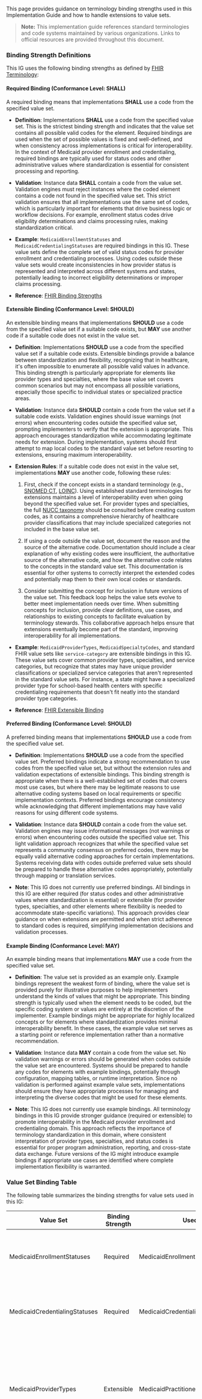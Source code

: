 This page provides guidance on terminology binding strengths used in this Implementation Guide and how to handle extensions to value sets.

> **Note:** This implementation guide references standard terminologies and code systems maintained by various organizations. Links to official resources are provided throughout this document.

### Binding Strength Definitions

This IG uses the following binding strengths as defined by [FHIR Terminology](https://www.hl7.org/fhir/terminologies.html):

#### Required Binding (Conformance Level: SHALL)

A required binding means that implementations **SHALL** use a code from the specified value set.

- **Definition**: Implementations **SHALL** use a code from the specified value set. This is the strictest binding strength and indicates that the value set contains all possible valid codes for the element. Required bindings are used when the set of possible values is fixed and well-defined, and when consistency across implementations is critical for interoperability. In the context of Medicaid provider enrollment and credentialing, required bindings are typically used for status codes and other administrative values where standardization is essential for consistent processing and reporting.

- **Validation**: Instance data **SHALL** contain a code from the value set. Validation engines must reject instances where the coded element contains a code not found in the specified value set. This strict validation ensures that all implementations use the same set of codes, which is particularly important for elements that drive business logic or workflow decisions. For example, enrollment status codes drive eligibility determinations and claims processing rules, making standardization critical.

- **Example**: `MedicaidEnrollmentStatuses` and `MedicaidCredentialingStatuses` are required bindings in this IG. These value sets define the complete set of valid status codes for provider enrollment and credentialing processes. Using codes outside these value sets would create inconsistencies in how provider status is represented and interpreted across different systems and states, potentially leading to incorrect eligibility determinations or improper claims processing.

- **Reference**: [FHIR Binding Strengths](https://www.hl7.org/fhir/terminologies.html#strength)

#### Extensible Binding (Conformance Level: SHOULD)

An extensible binding means that implementations **SHOULD** use a code from the specified value set if a suitable code exists, but **MAY** use another code if a suitable code does not exist in the value set.

- **Definition**: Implementations **SHOULD** use a code from the specified value set if a suitable code exists. Extensible bindings provide a balance between standardization and flexibility, recognizing that in healthcare, it's often impossible to enumerate all possible valid values in advance. This binding strength is particularly appropriate for elements like provider types and specialties, where the base value set covers common scenarios but may not encompass all possible variations, especially those specific to individual states or specialized practice areas.

- **Validation**: Instance data **SHOULD** contain a code from the value set if a suitable code exists. Validation engines should issue warnings (not errors) when encountering codes outside the specified value set, prompting implementers to verify that the extension is appropriate. This approach encourages standardization while accommodating legitimate needs for extension. During implementation, systems should first attempt to map local codes to the standard value set before resorting to extensions, ensuring maximum interoperability.

- **Extension Rules**: If a suitable code does not exist in the value set, implementations **MAY** use another code, following these rules:
  1. First, check if the concept exists in a standard terminology (e.g., [SNOMED CT](https://www.snomed.org/), [LOINC](https://loinc.org/)). Using established standard terminologies for extensions maintains a level of interoperability even when going beyond the specified value set. For provider types and specialties, the full [NUCC taxonomy](https://www.nucc.org/index.php/code-sets-mainmenu-41/provider-taxonomy-mainmenu-40) should be consulted before creating custom codes, as it contains a comprehensive hierarchy of healthcare provider classifications that may include specialized categories not included in the base value set.
  
  2. If using a code outside the value set, document the reason and the source of the alternative code. Documentation should include a clear explanation of why existing codes were insufficient, the authoritative source of the alternative code, and how the alternative code relates to the concepts in the standard value set. This documentation is essential for other systems to correctly interpret the extended codes and potentially map them to their own local codes or standards.
  
  3. Consider submitting the concept for inclusion in future versions of the value set. This feedback loop helps the value sets evolve to better meet implementation needs over time. When submitting concepts for inclusion, provide clear definitions, use cases, and relationships to existing concepts to facilitate evaluation by terminology stewards. This collaborative approach helps ensure that extensions eventually become part of the standard, improving interoperability for all implementations.

- **Example**: `MedicaidProviderTypes`, `MedicaidSpecialtyCodes`, and standard FHIR value sets like `service-category` are extensible bindings in this IG. These value sets cover common provider types, specialties, and service categories, but recognize that states may have unique provider classifications or specialized service categories that aren't represented in the standard value sets. For instance, a state might have a specialized provider type for school-based health centers with specific credentialing requirements that doesn't fit neatly into the standard provider type categories.

- **Reference**: [FHIR Extensible Binding](https://www.hl7.org/fhir/terminologies.html#extensible)

#### Preferred Binding (Conformance Level: SHOULD)

A preferred binding means that implementations **SHOULD** use a code from the specified value set.

- **Definition**: Implementations **SHOULD** use a code from the specified value set. Preferred bindings indicate a strong recommendation to use codes from the specified value set, but without the extension rules and validation expectations of extensible bindings. This binding strength is appropriate when there is a well-established set of codes that covers most use cases, but where there may be legitimate reasons to use alternative coding systems based on local requirements or specific implementation contexts. Preferred bindings encourage consistency while acknowledging that different implementations may have valid reasons for using different code systems.

- **Validation**: Instance data **SHOULD** contain a code from the value set. Validation engines may issue informational messages (not warnings or errors) when encountering codes outside the specified value set. This light validation approach recognizes that while the specified value set represents a community consensus on preferred codes, there may be equally valid alternative coding approaches for certain implementations. Systems receiving data with codes outside preferred value sets should be prepared to handle these alternative codes appropriately, potentially through mapping or translation services.

- **Note**: This IG does not currently use preferred bindings. All bindings in this IG are either required (for status codes and other administrative values where standardization is essential) or extensible (for provider types, specialties, and other elements where flexibility is needed to accommodate state-specific variations). This approach provides clear guidance on when extensions are permitted and when strict adherence to standard codes is required, simplifying implementation decisions and validation processes.

#### Example Binding (Conformance Level: MAY)

An example binding means that implementations **MAY** use a code from the specified value set.

- **Definition**: The value set is provided as an example only. Example bindings represent the weakest form of binding, where the value set is provided purely for illustrative purposes to help implementers understand the kinds of values that might be appropriate. This binding strength is typically used when the element needs to be coded, but the specific coding system or values are entirely at the discretion of the implementer. Example bindings might be appropriate for highly localized concepts or for elements where standardization provides minimal interoperability benefit. In these cases, the example value set serves as a starting point or reference implementation rather than a normative recommendation.

- **Validation**: Instance data **MAY** contain a code from the value set. No validation warnings or errors should be generated when codes outside the value set are encountered. Systems should be prepared to handle any codes for elements with example bindings, potentially through configuration, mapping tables, or runtime interpretation. Since no validation is performed against example value sets, implementations should ensure they have appropriate processes for managing and interpreting the diverse codes that might be used for these elements.

- **Note**: This IG does not currently use example bindings. All terminology bindings in this IG provide stronger guidance (required or extensible) to promote interoperability in the Medicaid provider enrollment and credentialing domain. This approach reflects the importance of terminology standardization in this domain, where consistent interpretation of provider types, specialties, and status codes is essential for proper program administration, reporting, and cross-state data exchange. Future versions of the IG might introduce example bindings if appropriate use cases are identified where complete implementation flexibility is warranted.

### Value Set Binding Table

The following table summarizes the binding strengths for value sets used in this IG:

| Value Set | Binding Strength | Used In | Extension Guidance |
|-----------|------------------|---------|-------------------|
| MedicaidEnrollmentStatuses | Required | MedicaidEnrollmentStatusExtension | No extensions allowed. Must use codes from this value set. |
| MedicaidCredentialingStatuses | Required | MedicaidCredentialingStatusExtension | No extensions allowed. Must use codes from this value set. |
| MedicaidProviderTypes | Extensible | MedicaidPractitionerRole.code | May use codes outside this value set if no suitable code exists. Document the source of alternative codes. |
| MedicaidSpecialtyCodes | Extensible | MedicaidPractitionerRole.specialty, MedicaidHealthcareService.specialty | May use codes outside this value set if no suitable code exists. Prefer [NUCC taxonomy codes](https://www.nucc.org/index.php/code-sets-mainmenu-41/provider-taxonomy-mainmenu-40) when available. |
| MedicaidVerificationStatuses | Extensible | Not directly bound | May use codes outside this value set if no suitable code exists. Document the source of alternative codes. |
| MedicaidQualificationTypes | Extensible | Not directly bound | May use codes outside this value set if no suitable code exists. Document the source of alternative codes. |
| [service-category](https://www.hl7.org/fhir/valueset-service-category.html) (FHIR core) | Extensible | MedicaidHealthcareService.category | May use codes outside this value set if no suitable code exists. Document the source of alternative codes. |
| [service-type](https://www.hl7.org/fhir/valueset-service-type.html) (FHIR core) | Extensible | MedicaidHealthcareService.type | May use codes outside this value set if no suitable code exists. Document the source of alternative codes. |
| [endpoint-connection-type](https://www.hl7.org/fhir/valueset-endpoint-connection-type.html) (FHIR core) | Extensible | MedicaidEndpoint.connectionType | May use codes outside this value set if no suitable code exists. Document the source of alternative codes. |
| [endpoint-payload-type](https://www.hl7.org/fhir/valueset-endpoint-payload-type.html) (FHIR core) | Extensible | MedicaidEndpoint.payloadType | May use codes outside this value set if no suitable code exists. Document the source of alternative codes. |

### Extension Rules for Extensible Value Sets

When using extensible value sets in this IG, follow these guidelines:

1. **First, check the bound value set**: Always check if a suitable code exists in the specified value set. This is the primary source of codes and should be thoroughly reviewed before considering extensions. The bound value sets in this IG have been carefully curated to cover common scenarios in Medicaid provider enrollment and credentialing, with particular attention to federal reporting requirements and cross-state interoperability needs. When evaluating codes in the bound value set, consider not just exact matches but also parent or related concepts that might adequately represent the intended meaning. In some cases, a more general code with additional descriptive text might be preferable to extending beyond the value set. Implementation guides should include tooling or processes to facilitate searching and browsing of bound value sets to make this step as straightforward as possible.

2. **If no suitable code exists**:
   - For provider types and specialties, check the full [NUCC taxonomy](https://www.nucc.org/index.php/code-sets-mainmenu-41/provider-taxonomy-mainmenu-40). The NUCC taxonomy is a comprehensive hierarchical classification of healthcare providers that includes detailed specialties and subspecialties. The taxonomy is regularly updated to reflect changes in healthcare delivery models and specialization patterns. When searching the NUCC taxonomy, consider both the specific provider category and related categories that might apply. The taxonomy's hierarchical structure can help identify the most appropriate code when an exact match isn't available. For state-specific provider types, consider mapping to the closest NUCC category and using additional qualifiers or extensions to capture state-specific attributes.
   
   - For service categories and types, check the full [FHIR value sets](https://www.hl7.org/fhir/terminologies-valuesets.html). FHIR defines a rich set of value sets for healthcare services that extend beyond the subsets bound in this IG. These value sets draw from standard terminologies like SNOMED CT and are designed to support a wide range of healthcare service descriptions. When searching these value sets, consider the service context, delivery model, and clinical domain to identify the most appropriate code. For specialized services unique to Medicaid programs, look for codes that capture the essential characteristics of the service, even if they don't perfectly match state-specific terminology.
   
   - For verification statuses, consider standard workflow status values. Many workflow and process management standards define status values that might be applicable to verification processes. Standards like BPMN (Business Process Model and Notation) and workflow patterns from other healthcare domains can provide established status values with well-defined semantics. When selecting status values, consider the complete lifecycle of the verification process, including exceptional paths and edge cases, to ensure the selected codes can represent all possible states.

3. **Document extensions**:
   - When using a code outside the specified value set, document:
     - The code system and code used, including the specific version of the code system, the code value, display text, and any relevant hierarchy information. For codes from standard terminologies, include the official URI for the code system and the formal code definition. For locally defined codes, provide a complete definition including the concept's meaning, scope, and relationships to other concepts.
     
     - The reason why a code from the specified value set was not suitable, including a detailed explanation of what aspects of the concept could not be adequately represented using the bound value set. This explanation should reference specific characteristics or requirements that necessitated the extension, rather than simply stating that no suitable code was found. The documentation should demonstrate that a thorough search of the bound value set and recommended alternative terminologies was conducted before extending.
     
     - The source of the alternative code, including the authority responsible for the code system, its recognition in the healthcare community, and its stability and maintenance processes. For locally defined codes, document the governance process used to create and manage the code, including how new codes are approved, how existing codes are updated or deprecated, and how the code system is versioned. This information helps recipients assess the reliability and meaning of the extended codes.

4. **Feedback mechanism**:
   - If you frequently need to use codes outside the specified value sets, consider submitting feedback to the IG maintainers for potential inclusion in future versions. Feedback should include comprehensive information about the missing concepts, including:
     - Detailed concept definitions and relationships to existing concepts
     - Use cases demonstrating the need for the new codes
     - Implementation experience with the extended codes
     - Prevalence of the concept in real-world implementations
     - Potential impact on interoperability if the concept is not standardized
     - Suggested placement within the existing value set structure
   
   This feedback is essential for the continuous improvement of the IG's terminology resources. The IG maintenance process includes regular review of implementation feedback to identify common extensions that should be incorporated into the standard value sets. By contributing your implementation experience, you help ensure that future versions of the IG better meet the needs of the Medicaid provider enrollment and credentialing community.

### State-Specific Terminology

States implementing this IG will need to handle state-specific terminology requirements. This section provides comprehensive guidance on creating and managing state-specific code systems and value sets.

#### State-Specific Code Systems

States should create formal code systems for state-specific concepts that cannot be represented using standard terminologies. These code systems should follow FHIR best practices and be properly documented.

##### Code System Naming Conventions

- **URI Pattern**: `http://medicaid.[state].gov/fhir/CodeSystem/[name]` - This URI pattern establishes a consistent, predictable namespace for state-specific code systems, following FHIR best practices for URI construction. The pattern incorporates the state's domain (`medicaid.[state].gov`), the FHIR resource type (`fhir/CodeSystem`), and a descriptive name for the specific code system. This approach ensures global uniqueness while clearly identifying the code system as belonging to a particular state's Medicaid program. When implementing this pattern, states should use their official two-letter postal code in lowercase (e.g., `ca` for California, `ny` for New York) to maintain consistency. The name component should be concise but descriptive, using kebab-case (hyphen-separated lowercase words) for readability and compatibility with URL standards. For example, `http://medicaid.ca.gov/fhir/CodeSystem/provider-types` clearly identifies a California Medicaid code system for provider types. Consistent URI patterns facilitate automated discovery, cataloging, and reference of terminology resources across the Medicaid ecosystem.
- **ID Pattern**: `[state]-[concept]-codes` - This ID pattern creates a concise, human-readable logical identifier for state-specific code systems that clearly indicates both the state and the concept domain. The pattern uses the state's two-letter postal code in lowercase, followed by a descriptive concept name, and ending with "codes" to indicate that this is a code system resource. This consistent pattern makes code systems easily identifiable in implementation guides, FSH definitions, and resource references. The concept component should use kebab-case for readability and consistency with FHIR naming conventions. For example, `ca-provider-types-codes` clearly identifies a California-specific code system for provider types. When implementing this pattern, ensure that IDs remain stable over time, as changing IDs can break references in profiles, value sets, and instances. This ID pattern complements the URI pattern, providing both a formal namespace identifier (URI) and a concise logical identifier (ID) for each code system.
- **Title Pattern**: `[State] [Concept] Codes` - This title pattern creates a human-readable, descriptive name for state-specific code systems that clearly communicates both the state jurisdiction and the concept domain. The pattern uses the state's full name followed by a descriptive concept name and ending with "Codes" to indicate that this is a code system resource. This consistent pattern makes code systems easily identifiable in user interfaces, documentation, and implementation guides. The concept component should use Title Case for readability and professional presentation. For example, "California Provider Type Codes" clearly identifies a California-specific code system for provider types. When implementing this pattern, ensure that titles are descriptive enough to distinguish between similar code systems while remaining concise enough for display in user interfaces. This title pattern complements the URI and ID patterns, providing a formal namespace (URI), a logical identifier (ID), and a human-readable name (title) for each code system.

##### Code System Documentation Requirements

- **Formal definition in FSH format**: A complete, machine-readable representation of the code system using FHIR Shorthand (FSH), a domain-specific language designed for defining FHIR artifacts. The FSH definition should include all required CodeSystem resource elements including URL, version, status, content mode, and complete code definitions. Each code definition should include the code value, display text, and description, along with any applicable properties or designations. The FSH format enables automated validation, publication, and incorporation of code systems into FHIR servers and implementation guides. States should maintain these FSH definitions in version-controlled repositories to track changes over time and ensure reproducibility of published artifacts. The FSH definitions should follow consistent formatting and naming conventions to facilitate maintenance and understanding by implementers. Example tools for working with FSH include SUSHI (the official FSH compiler), Visual Studio Code with the FSH extension, and online FSH editors that provide syntax highlighting and validation.
- **Clear descriptions for the code system and each code**: Comprehensive, unambiguous definitions that explain the precise meaning and intended use of both the code system as a whole and each individual code within it. The code system description should include its purpose, scope, intended use cases, relationship to other terminologies, and any constraints or assumptions. Each code description should go beyond simple display text to include detailed explanations of the concept represented, its scope and boundaries, inclusion and exclusion criteria, and relationships to other codes. For codes representing provider types or specialties, descriptions should include qualification requirements, scope of practice considerations, and regulatory context. For status codes or administrative concepts, descriptions should include business process implications, valid state transitions, and operational significance. These detailed descriptions are essential for ensuring consistent interpretation and application of codes across different systems and organizations. Descriptions should be written in clear, concise language accessible to both technical and non-technical users, avoiding ambiguity and jargon where possible.
- **Version information**: Comprehensive metadata about the code system's version, including version number, release date, status, and relationship to previous versions. Version information should follow a consistent, predictable pattern such as semantic versioning (major.minor.patch), with clear criteria for incrementing each component based on the nature and impact of changes. Major version increments typically indicate breaking changes that might require implementation updates, minor versions indicate non-breaking additions or enhancements, and patch versions indicate bug fixes or minor corrections. Version information should be embedded in both the code system's formal metadata (using the `version` element in the CodeSystem resource) and in its URI (typically as a path component or parameter). The version information should include effective dates indicating when the version becomes active and, if applicable, when it is scheduled to be deprecated or retired. For code systems that align with external standards or regulations, version information should include references to the corresponding versions of those standards or regulations. This comprehensive version information enables implementers to manage dependencies, ensure compatibility, and plan for transitions between versions.
- **Maintenance process documentation**: Comprehensive documentation of the formal procedures for managing code system evolution over time, ensuring that terminology resources remain current, relevant, and consistently applied. This documentation should include governance structures (committees, authorities, stakeholders) responsible for terminology decisions, clearly defining roles, responsibilities, and decision-making processes. It should outline review and approval workflows for adding, modifying, or retiring codes, including submission templates, evaluation criteria, and approval thresholds. The documentation should specify publication schedules and notification mechanisms for updates, balancing the need for currency with stability requirements of production systems. Version control practices should be detailed, including version numbering schemes (e.g., semantic versioning), backward compatibility policies, and deprecation strategies. The documentation should address how code system changes are coordinated with related artifacts such as value sets and profiles to maintain consistency across the terminology ecosystem. It should explain how historical versions are preserved and accessed, ensuring that data recorded using previous versions can still be correctly interpreted. Finally, it should provide guidance for implementers on handling transitions between versions, including migration strategies, mapping approaches, and testing recommendations. This comprehensive maintenance documentation ensures transparency, predictability, and reliability in terminology management, supporting both operational needs and long-term interoperability.

##### Example: California Provider Type Code System

```fsh
CodeSystem: CaliforniaProviderTypes
Id: california-provider-types
Title: "California Provider Types"
Description: "California-specific provider type codes used in Medi-Cal"
* ^url = "http://medicaid.ca.gov/fhir/CodeSystem/california-provider-types"
* ^status = #active
* ^caseSensitive = true
* ^content = #complete
* #chcf "Community Health Center (Federally Qualified)" "Federally Qualified Health Center in California"
* #chcs "Community Health Center (State)" "State-funded Community Health Center"
* #mcmc-plan "Medi-Cal Managed Care Plan" "Organization contracted to provide Medi-Cal managed care services"
* #ihp "Indian Health Program" "Indian Health Service, Tribal, or Urban Indian Organization Program"
* #snf-ab1629 "SNF AB1629" "Skilled Nursing Facility under AB1629 reimbursement methodology"
* #fqhc-lookalike "FQHC Look-Alike" "Federally Qualified Health Center Look-Alike"
* #rural-clinic "Rural Health Clinic" "California Rural Health Clinic"
* #specialist-medi-cal "Medi-Cal Specialist" "Specialist provider enrolled in Medi-Cal fee-for-service"
```

##### Example: New York Credentialing Status Code System

```fsh
CodeSystem: NewYorkCredentialingStatus
Id: new-york-credentialing-status
Title: "New York Credentialing Status"
Description: "New York-specific credentialing status codes"
* ^url = "http://medicaid.ny.gov/fhir/CodeSystem/new-york-credentialing-status"
* ^status = #active
* ^caseSensitive = true
* ^content = #complete
* #pending-opmc "Pending OPMC Verification" "Pending Office of Professional Medical Conduct verification"
* #pending-npdb "Pending NPDB Check" "Pending National Practitioner Data Bank check"
* #pending-site-visit "Pending Site Visit" "Pending site visit verification"
* #pending-committee "Pending Committee Review" "Pending credentialing committee review"
* #approved-provisional "Provisionally Approved" "Provisionally approved pending final verification"
* #approved-expedited "Expedited Approval" "Approved through expedited credentialing process"
* #approved-reciprocal "Reciprocal Approval" "Approved based on reciprocity with another credentialing entity"
```

#### State-Specific Value Sets

States should create formal value sets that combine standard codes with state-specific codes when needed. These value sets should follow FHIR best practices and be properly documented.

##### Value Set Naming Conventions

- **URI Pattern**: `http://medicaid.[state].gov/fhir/ValueSet/[name]` - This URI pattern establishes a consistent, predictable namespace for state-specific value sets, following FHIR best practices for URI construction. The pattern incorporates the state's domain (`medicaid.[state].gov`), the FHIR resource type (`fhir/ValueSet`), and a descriptive name for the specific value set. This approach ensures global uniqueness while clearly identifying the value set as belonging to a particular state's Medicaid program. When implementing this pattern, states should use their official two-letter postal code in lowercase (e.g., `ca` for California, `ny` for New York) to maintain consistency. The name component should be concise but descriptive, using kebab-case (hyphen-separated lowercase words) for readability and compatibility with URL standards. For example, `http://medicaid.ca.gov/fhir/ValueSet/active-provider-types` clearly identifies a California Medicaid value set for active provider types. Consistent URI patterns facilitate automated discovery, cataloging, and reference of terminology resources across the Medicaid ecosystem, and enable reliable binding of value sets to profile elements.
- **ID Pattern**: `[state]-[concept]` - This ID pattern creates a concise, human-readable logical identifier for state-specific value sets that clearly indicates both the state and the concept domain. The pattern uses the state's two-letter postal code in lowercase, followed by a descriptive concept name. Unlike code system IDs, value set IDs typically omit the "-codes" suffix, reflecting the distinction between code systems (which define codes) and value sets (which select codes from code systems). This consistent pattern makes value sets easily identifiable in implementation guides, FSH definitions, and resource references. The concept component should use kebab-case for readability and consistency with FHIR naming conventions. For example, `ca-active-provider-types` clearly identifies a California-specific value set for active provider types. When implementing this pattern, ensure that IDs remain stable over time, as changing IDs can break references in profiles and instances. This ID pattern complements the URI pattern, providing both a formal namespace identifier (URI) and a concise logical identifier (ID) for each value set.
- **Title Pattern**: `[State] [Concept]` - This title pattern creates a human-readable, descriptive name for state-specific value sets that clearly communicates both the state jurisdiction and the concept domain. The pattern uses the state's full name followed by a descriptive concept name. Unlike code system titles, value set titles typically omit the "Codes" suffix, reflecting the distinction between code systems (which define codes) and value sets (which select codes from code systems). This consistent pattern makes value sets easily identifiable in user interfaces, documentation, and implementation guides. The concept component should use Title Case for readability and professional presentation. For example, "California Active Provider Types" clearly identifies a California-specific value set for active provider types. When implementing this pattern, ensure that titles are descriptive enough to distinguish between similar value sets while remaining concise enough for display in user interfaces. This title pattern complements the URI and ID patterns, providing a formal namespace (URI), a logical identifier (ID), and a human-readable name (title) for each value set.

##### Value Set Documentation Requirements

- **Formal definition in FSH format**: A complete, machine-readable representation of the value set using FHIR Shorthand (FSH), a domain-specific language designed for defining FHIR artifacts. The FSH definition should include all required ValueSet resource elements including URL, version, status, and complete inclusion and exclusion criteria that precisely define the value set's content. The definition should use FHIR's compositional grammar to express complex value set composition rules, such as including codes from multiple code systems, including codes based on hierarchical relationships (is-a, descends-from), or excluding specific codes from broader inclusions. The FSH format enables automated validation, publication, and incorporation of value sets into FHIR servers and implementation guides. States should maintain these FSH definitions in version-controlled repositories to track changes over time and ensure reproducibility of published artifacts. The FSH definitions should follow consistent formatting and naming conventions to facilitate maintenance and understanding by implementers. Example tools for working with FSH include SUSHI (the official FSH compiler), Visual Studio Code with the FSH extension, and online FSH editors that provide syntax highlighting and validation.
- **Clear description of the value set purpose**: A comprehensive explanation of the value set's intended use, scope, and significance within the Medicaid provider enrollment and credentialing domain. This description should clearly articulate what the value set represents, the specific business contexts where it should be used, and the rationale for its composition. The description should identify the specific data elements or extensions where the value set is intended to be bound, with explanations of how the codes support the semantic meaning of those elements. For value sets that implement regulatory requirements, the description should reference the specific regulations or policies that the value set addresses, explaining how the included codes satisfy those requirements. For value sets that represent state-specific concepts, the description should explain the relationship to standard terminologies, including any mappings or extensions. The description should also address any limitations or constraints on the value set's use, such as applicability to specific provider types, enrollment pathways, or program components. This comprehensive purpose statement helps implementers understand not just what codes are included in the value set, but why they were selected and how they should be used in different contexts.
- **Documentation of included code systems**: A comprehensive inventory of all code systems referenced in the value set, with detailed information about each code system's origin, authority, and implementation considerations. This documentation should identify each code system by its canonical URI, version, and publishing organization, with links to authoritative documentation. For standard code systems like SNOMED CT or NUCC, the documentation should include licensing requirements, access mechanisms, and version update frequency. For state-specific code systems, the documentation should reference the formal definitions and governance processes described elsewhere in the implementation guide. The documentation should explain the rationale for including each code system, particularly when multiple code systems are combined in a single value set. For value sets that implement filtering or hierarchical selection criteria, the documentation should explain how these criteria interact with the code system's structure and relationships. This comprehensive code system documentation helps implementers understand the origin and authority of the codes included in the value set, supporting proper implementation and maintenance as code systems evolve over time.
- **Binding strength recommendations**: Clear guidance on how strictly the value set should be applied in different contexts, providing implementers with the information they need to properly enforce terminology constraints. These recommendations should specify the appropriate binding strength (required, extensible, preferred, or example) for each context where the value set is used, with detailed justification for the recommended strength based on interoperability requirements, regulatory considerations, and implementation flexibility needs. For required bindings, the documentation should explain why strict conformance is necessary, typically referencing specific regulatory requirements, critical business processes, or essential interoperability scenarios that depend on consistent code usage. For extensible bindings, the documentation should include specific guidance on acceptable extension approaches, preferred alternative terminologies to consider when extending, and documentation requirements for extensions to ensure transparency and potential future standardization. For preferred or example bindings, the documentation should clarify the rationale for the more flexible approach, potentially referencing the evolving nature of the domain or the diversity of implementation contexts. The binding recommendations should consider different usage scenarios, potentially recommending different binding strengths for different contexts (e.g., required for federal reporting elements but extensible for state-specific extensions). These comprehensive binding recommendations help implementers understand how to properly apply value sets in their systems while balancing standardization with local requirements, ensuring appropriate validation behavior and supporting long-term terminology governance.

##### Example: Texas Medicaid Provider Types Value Set

```fsh
ValueSet: TexasMedicaidProviderTypes
Id: texas-medicaid-provider-types
Title: "Texas Medicaid Provider Types"
Description: "Provider types recognized by Texas Medicaid"
* ^url = "http://medicaid.tx.gov/fhir/ValueSet/texas-medicaid-provider-types"
* ^status = #active
* include codes from system http://nucc.org/provider-taxonomy where concept descends from #1 "Provider Type"
* include codes from system http://medicaid.tx.gov/fhir/CodeSystem/texas-provider-types
```

##### Example: Florida Medicaid Specialty Value Set

```fsh
ValueSet: FloridaMedicaidSpecialties
Id: florida-medicaid-specialties
Title: "Florida Medicaid Specialties"
Description: "Specialty codes recognized by Florida Medicaid"
* ^url = "http://medicaid.fl.gov/fhir/ValueSet/florida-medicaid-specialties"
* ^status = #active
* include codes from system http://nucc.org/provider-taxonomy where concept descends from #2 "Specialty"
* include codes from system http://medicaid.fl.gov/fhir/CodeSystem/florida-specialty-codes
```

#### Implementation Patterns for State-Specific Terminology

##### Pattern 1: State Extension of Standard Value Sets

This pattern extends standard value sets with state-specific codes:

```fsh
ValueSet: MichiganProviderTypes
Id: michigan-provider-types
Title: "Michigan Provider Types"
Description: "Provider types recognized by Michigan Medicaid"
* ^url = "http://medicaid.mi.gov/fhir/ValueSet/michigan-provider-types"
* ^status = #active
* include codes from valueset http://hl7.org/fhir/us/medicaid-provider-credentialing/ValueSet/medicaid-provider-types
* include codes from system http://medicaid.mi.gov/fhir/CodeSystem/michigan-provider-types
```

##### Pattern 2: State Subset of Standard Value Sets

This pattern creates a subset of standard value sets for state use:

```fsh
ValueSet: OregonProviderSpecialties
Id: oregon-provider-specialties
Title: "Oregon Provider Specialties"
Description: "Provider specialties recognized by Oregon Medicaid"
* ^url = "http://medicaid.or.gov/fhir/ValueSet/oregon-provider-specialties"
* ^status = #active
* include codes from system http://nucc.org/provider-taxonomy where concept is-a #207Q00000X "Family Medicine"
* include codes from system http://nucc.org/provider-taxonomy where concept is-a #207R00000X "Internal Medicine"
* include codes from system http://nucc.org/provider-taxonomy where concept is-a #208000000X "Pediatrics"
```

##### Pattern 3: State Mapping to Standard Codes

This pattern maps state-specific codes to standard codes:

```fsh
ConceptMap: IllinoisProviderTypeMap
Id: illinois-provider-type-map
Title: "Illinois Provider Type Mapping"
Description: "Mapping between Illinois provider types and standard NUCC taxonomy codes"
* ^url = "http://medicaid.il.gov/fhir/ConceptMap/illinois-provider-type-map"
* ^status = #active
* sourceUri = "http://medicaid.il.gov/fhir/CodeSystem/illinois-provider-types"
* targetUri = "http://nucc.org/provider-taxonomy"
* group[0].source = "http://medicaid.il.gov/fhir/CodeSystem/illinois-provider-types"
* group[0].target = "http://nucc.org/provider-taxonomy"
* group[0].element[0].code = #010 "Physician"
* group[0].element[0].target[0].code = #208D00000X
* group[0].element[0].target[0].equivalence = #equivalent
* group[0].element[1].code = #020 "Hospital"
* group[0].element[1].target[0].code = #282N00000X
* group[0].element[1].target[0].equivalence = #equivalent
```

#### State-Specific Terminology Governance

##### Documentation Requirements

States must document any state-specific terminology in their implementation guides:

1. **Code System Documentation**:
   - **Complete FSH definitions for all code systems**, providing formal, machine-readable representations of state-specific code systems that conform to FHIR standards. These FSH definitions should include all required metadata such as URL, version, publisher, and content mode, as well as complete code definitions with both code values and display text. The FSH format ensures that code systems can be properly validated, published, and incorporated into FHIR servers and validation tools. States should maintain these definitions in version-controlled repositories to track changes over time and ensure reproducibility of published artifacts. The FSH definitions should be included in state-specific implementation guides and made available to implementers through both human-readable documentation and computable artifacts.

   - **Clear descriptions for each code**, providing comprehensive, unambiguous definitions that explain the precise meaning and intended use of each code. These descriptions should go beyond simple display text to include detailed explanations of the concept represented by the code, its scope and boundaries, inclusion and exclusion criteria, and relationships to other codes. For codes representing provider types or specialties, descriptions should include qualification requirements, scope of practice considerations, and regulatory context. For status codes or administrative concepts, descriptions should include business process implications, valid state transitions, and operational significance. These detailed descriptions are essential for ensuring consistent interpretation and application of codes across different systems and organizations.

   - **Maintenance and versioning processes**, documenting the formal procedures for managing code system evolution over time. This documentation should include governance structures (committees, authorities, stakeholders), review and approval workflows for adding, modifying, or retiring codes, publication schedules and notification mechanisms for updates, and version control practices including version numbering schemes and backward compatibility policies. The documentation should address how code system changes are coordinated with related artifacts such as value sets and profiles, how historical versions are preserved and accessed, and how implementers should handle transitions between versions. Clear maintenance processes ensure that terminology resources remain current, relevant, and consistently applied across the Medicaid enterprise.

2. **Value Set Documentation**:
   - **Complete FSH definitions for all value sets**, providing formal, machine-readable representations of state-specific value sets that conform to FHIR standards. These FSH definitions should include all required metadata such as URL, version, publisher, and purpose, as well as complete inclusion and exclusion criteria that precisely define the value set's content. The definitions should use FHIR's compositional grammar to express complex value set composition rules, such as including codes from multiple code systems, including codes based on hierarchical relationships, or excluding specific codes from broader inclusions. The FSH format ensures that value sets can be properly expanded, validated, and incorporated into FHIR servers and validation tools. States should maintain these definitions in version-controlled repositories and make them available through both human-readable documentation and computable artifacts.

   - **Binding strength recommendations**, providing clear guidance on how strictly the value set should be applied in different contexts. These recommendations should specify the appropriate binding strength (required, extensible, preferred, or example) for each context where the value set is used, with justification for the recommended strength based on interoperability requirements, regulatory considerations, and implementation flexibility needs. For extensible bindings, the documentation should include specific guidance on acceptable extension approaches, preferred alternative terminologies, and documentation requirements for extensions. These binding recommendations help implementers understand how to properly apply value sets in their systems while balancing standardization with local requirements.

   - **Usage context and constraints**, documenting the specific scenarios, elements, and profiles where the value set should be applied. This documentation should include the FHIR elements or extensions where the value set is intended to be bound, the profiles or implementation guides that reference the value set, and any constraints or conditions that affect value set application. For value sets with complex inclusion logic or context-dependent interpretation, the documentation should include examples and explanations that illustrate proper usage. The documentation should also address any interdependencies between value sets or between value sets and other artifacts such as profiles or extensions. This contextual information helps implementers understand not just what codes are included in the value set, but when and how the value set should be used in their implementations.

3. **Mapping Documentation**:
   - **ConceptMap resources for mappings to standard codes**, providing formal, machine-readable representations of the relationships between state-specific codes and standard terminologies. These ConceptMap resources should include comprehensive metadata such as URL, version, source and target value sets or code systems, and purpose. The mappings should cover all codes in the source terminology, with appropriate equivalence indicators (equivalent, wider, narrower, inexact) that accurately represent the semantic relationship between source and target concepts. For complex mappings where a single source code maps to multiple target codes or where context affects the mapping, the ConceptMap should include detailed comments explaining the mapping logic and usage guidance. These formal mapping resources enable automated translation between terminologies, supporting interoperability between state-specific systems and standard-based systems.

   - **Equivalence documentation**, providing detailed explanations of the semantic relationships between mapped concepts and the implications of these relationships for data interpretation and processing. This documentation should explain the meaning of each equivalence type used in the mappings (equivalent, wider, narrower, inexact), with examples illustrating how these relationships affect data interpretation. For inexact mappings, the documentation should explain the nature and significance of the semantic differences between source and target concepts, helping implementers understand the limitations of the mapping. For mappings with complex rules or context dependencies, the documentation should include decision trees or logic tables that guide proper mapping application. This detailed equivalence documentation helps implementers understand not just the mappings themselves, but their implications for data quality and semantic precision.

   - **Usage guidance for implementers**, providing clear instructions on how to apply the mappings in different scenarios and contexts. This guidance should address when mappings should be applied (during data entry, exchange, or analysis), how to handle mapping ambiguities or failures, and what additional information should be preserved when translating between terminologies. The guidance should include recommendations for validation and quality assurance of mapped data, strategies for handling terminology version changes that affect mappings, and approaches for monitoring and improving mapping accuracy over time. For mappings used in automated processes, the guidance should include performance considerations, error handling strategies, and logging recommendations. This practical guidance helps implementers effectively integrate terminology mappings into their systems and processes, ensuring consistent and appropriate application of the mappings across the Medicaid enterprise.

##### Terminology Server Requirements

States should consider providing terminology services:

1. **FHIR Terminology Server**:
   - **Hosting state-specific code systems and value sets** on a standards-compliant FHIR terminology server that provides centralized, authoritative access to all state-specific terminology resources. This server should implement the FHIR Terminology Module capabilities, including support for CodeSystem, ValueSet, ConceptMap, and NamingSystem resources. The server should provide a stable, high-availability platform with appropriate security controls, including authentication, authorization, and audit logging. Performance considerations should include caching strategies for frequently accessed resources, optimization for value set expansion operations, and scalability to handle peak loads during implementation cycles or reporting periods. The terminology server should be integrated with the state's broader FHIR infrastructure, potentially including shared authentication mechanisms, consistent metadata approaches, and coordinated versioning strategies. This centralized terminology service enables consistent terminology application across the Medicaid enterprise, simplifies terminology maintenance, and provides a single source of truth for terminology resources.

   - **Supporting standard FHIR terminology operations** as defined in the FHIR specification, ensuring that implementers can interact with terminology resources using standardized, well-documented APIs. These operations should include, at minimum, the core terminology operations such as ValueSet $expand, CodeSystem $lookup, CodeSystem $validate-code, ValueSet $validate-code, and ConceptMap $translate. The server should also support the standard RESTful operations for terminology resources, including create, read, update, search, and history operations with appropriate security controls. Advanced terminology operations such as ValueSet $validate-code with context-based validation, CodeSystem $subsumes for hierarchy testing, and batch/transaction processing should be considered based on implementation needs. The server should provide comprehensive documentation of its supported operations, including examples, error handling guidance, and performance characteristics. By supporting standard operations, the terminology server enables implementers to use existing FHIR tools and libraries to interact with state-specific terminology resources.

   - **Providing value set expansion capabilities** that efficiently generate complete lists of codes included in value sets based on their compositional definitions. These expansion capabilities should handle complex value set inclusion and exclusion criteria, including hierarchical relationships (is-a, descends-from), value set references, and filter criteria. The expansion engine should support parameters such as expansion date, language, and include designations to customize the expansion results for different use cases. Performance optimizations should include caching of frequently used expansions, incremental expansion updates when underlying code systems change, and pagination for large expansions. The server should provide both synchronous expansion for interactive use cases and potentially asynchronous expansion for very large value sets. Expansion results should include metadata such as expansion parameters, timestamp, and included code system versions to ensure reproducibility and traceability. These robust expansion capabilities ensure that implementers have access to complete, accurate code lists for validation, user interface population, and data analysis.

2. **Terminology Distribution**:
   - **Regular publication of terminology updates** according to a well-defined schedule that balances the need for currency with the stability requirements of production systems. This publication schedule should include both routine updates (e.g., quarterly releases for normal maintenance) and mechanisms for urgent updates when necessary (e.g., for regulatory changes or critical corrections). The publication process should include appropriate quality assurance steps, including validation of terminology resources, verification of backward compatibility or impact assessment for breaking changes, and testing in representative environments before production release. Each publication should include both human-readable documentation and machine-readable artifacts in standard formats (FSH, JSON, XML). The publication schedule should be communicated to all stakeholders well in advance, with appropriate notifications when updates are available. This regular, predictable publication process ensures that implementers have access to current terminology while allowing them to plan for and manage updates to their systems.

   - **Change logs for terminology changes** that provide detailed, structured documentation of all modifications to terminology resources between versions. These change logs should identify each affected resource (CodeSystem, ValueSet, ConceptMap) by URL and version, and categorize changes by type (addition, modification, deprecation, retirement). For code systems, the change log should document new codes, changes to existing code descriptions or properties, status changes (active to deprecated), and code retirements. For value sets, the change log should document changes to inclusion or exclusion criteria, changes to metadata or binding recommendations, and implications for value set expansion results. For concept maps, the change log should document new mappings, changed equivalence relationships, and removed mappings. The change logs should include both technical details for implementers and business context explaining the rationale for changes. These comprehensive change logs help implementers understand the impact of terminology updates on their systems and data, supporting impact assessment and migration planning.

   - **Versioning strategy for terminology artifacts** that ensures stability, traceability, and appropriate evolution of terminology resources over time. This strategy should define version numbering schemes (e.g., semantic versioning with major.minor.patch components) with clear criteria for incrementing each version component based on the nature and impact of changes. The strategy should address both internal development versions and published releases, with appropriate lifecycle states (draft, review, approved, published, deprecated, retired). Version identifiers should be embedded in resource metadata, resource URLs, and file names to ensure clear identification of resource versions. The strategy should include policies for version retention, including how long historical versions remain available and through what mechanisms. For value sets with extensional definitions (explicit code lists), the strategy should address how to handle value set expansion over time, potentially including expansion parameters for specific dates or version snapshots. This comprehensive versioning strategy ensures that terminology resources can evolve to meet changing needs while maintaining stability and backward compatibility for existing implementations.

#### Examples of State-Specific Terminology Use Cases

##### Use Case 1: State Provider Enrollment System

A state Medicaid provider enrollment system needs to capture state-specific provider types:

```json
{
  "resourceType": "PractitionerRole",
  "id": "example-ca-provider-role",
  "practitioner": {
    "reference": "Practitioner/example-practitioner"
  },
  "organization": {
    "reference": "Organization/example-organization"
  },
  "code": [
    {
      "coding": [
        {
          "system": "http://medicaid.ca.gov/fhir/CodeSystem/california-provider-types",
          "code": "chcf",
          "display": "Community Health Center (Federally Qualified)"
        }
      ]
    }
  ],
  "specialty": [
    {
      "coding": [
        {
          "system": "http://nucc.org/provider-taxonomy",
          "code": "207Q00000X",
          "display": "Family Medicine"
        }
      ]
    }
  ]
}
```

##### Use Case 2: State-Specific Credentialing Status

A state Medicaid system needs to track state-specific credentialing statuses:

```json
{
  "resourceType": "PractitionerRole",
  "id": "example-ny-provider-role",
  "extension": [
    {
      "url": "http://hl7.org/fhir/us/medicaid-provider-credentialing/StructureDefinition/medicaid-credentialing-status",
      "valueCodeableConcept": {
        "coding": [
          {
            "system": "http://medicaid.ny.gov/fhir/CodeSystem/new-york-credentialing-status",
            "code": "pending-opmc",
            "display": "Pending OPMC Verification"
          }
        ]
      }
    }
  ],
  "practitioner": {
    "reference": "Practitioner/example-practitioner"
  }
}
```

### Implementation Considerations

When implementing systems that use these value sets, consider the following:

1. **Validation**: Implement validation rules according to the binding strength.
   - For required bindings, reject instance data with codes outside the value set. Validation should be implemented at multiple levels, including API endpoints, data import processes, and user interfaces, to ensure consistent enforcement of required bindings. Error messages should clearly indicate which element contains an invalid code, what value set is expected, and where to find valid codes. Consider providing tooling that helps users select valid codes during data entry, such as searchable dropdown lists populated from the bound value sets. For system-to-system interfaces, provide clear documentation of validation rules and testing tools that verify conformance before production deployment.
   
   - For extensible bindings, warn about codes outside the value set but do not reject. Warnings should be informative rather than blocking, providing guidance on preferred codes while allowing the transaction to proceed. Consider implementing a review process for frequently used extensions to identify patterns that might inform value set updates or local extensions. Logging and analytics on warning frequency can help identify areas where the standard value sets might need enhancement. User interfaces should clearly distinguish between standard codes and extensions, potentially using visual cues or explicit labeling to indicate when non-standard codes are being used.

2. **Display**: Ensure systems can display both standard codes and extended codes.
   - Include display text for all codes, ensuring that the displayed text accurately represents the code's meaning in a user-friendly format. For standard codes, use the official display text from the code system to maintain consistency across implementations. For extended codes, develop clear naming conventions that convey the code's meaning while distinguishing it from standard codes. Consider the display needs of different user types, potentially providing both technical codes and user-friendly descriptions depending on the context and user role.
   
   - Consider including the source of the code (e.g., "NUCC", "State-specific") in displays to help users understand the origin and authority of the code. This source information can be particularly important when displaying data received from external systems, as it provides context for interpreting the code. Visual indicators such as icons, color coding, or explicit labels can help users quickly distinguish between standard codes and extensions. For reporting and analysis purposes, the ability to filter or group by code source can help identify patterns in code usage across the system.

3. **Interoperability**: Consider how extended codes will affect interoperability.
   - Document extensions in implementation guides, providing comprehensive information about extended codes to facilitate correct interpretation by receiving systems. This documentation should include not just the codes themselves but also their definitions, relationships to standard codes, usage context, and governance processes. Consider publishing formal FHIR CodeSystem and ValueSet resources for your extensions, following the patterns described in the State-Specific Terminology section of this guide. These formal definitions enable automated processing and validation of extended codes.
   
   - Consider mapping to standard codes when exchanging data with external systems, especially when those systems may not understand your extended codes. Implement formal ConceptMap resources that define the relationships between your extended codes and standard codes, with appropriate equivalence indicators (equivalent, wider, narrower, inexact) to convey the precision of the mapping. These mappings can be used for automated translation during data exchange, enabling systems to convert between local and standard codes as needed. For codes that cannot be adequately mapped to standards, ensure that sufficient context and definition information is included in the exchange to enable correct interpretation.

4. **Versioning**: Be aware of value set versioning.
   - Document which version of each value set is being used in your implementation, including both the version of the IG and the specific versions of referenced external terminologies. This documentation should be included in system metadata, implementation guides, and interface specifications to ensure clear communication about terminology expectations. Consider implementing version indicators in your data model, particularly for long-lived data where the interpretation might change as terminologies evolve.
   
   - Consider how to handle value set updates, developing clear policies and procedures for terminology maintenance. These procedures should address how and when new versions of standard terminologies are adopted, how local extensions are updated to align with terminology changes, and how data migration or translation is handled during terminology transitions. Versioning strategies should consider both backward compatibility (ability to correctly interpret historical data) and forward compatibility (ability to accommodate future terminology changes with minimal disruption). Testing procedures should verify correct handling of both current and historical codes, with particular attention to codes that have been deprecated, split, or redefined across versions.

### Standard Terminology Resources

This implementation guide references the following standard terminology resources:

#### Code Systems

- **[SNOMED CT](https://www.snomed.org/)** - Systematized Nomenclature of Medicine Clinical Terms, a comprehensive, multilingual clinical healthcare terminology developed by SNOMED International. SNOMED CT provides a standardized way to represent clinical phrases captured by clinicians and enables automatic interpretation of these phrases. It is particularly valuable for provider credentialing as it contains detailed hierarchies for provider specialties, procedures, and qualifications. SNOMED CT is distributed through the National Library of Medicine's Unified Medical Language System (UMLS) in the United States and requires a license for use, though this license is available at no cost to US-based users through the NLM. When implementing SNOMED CT, consider using the US Edition, which includes US-specific extensions and refinements to the International Edition. SNOMED CT's concept model, with its defined relationships between concepts, enables sophisticated reasoning capabilities that can support advanced validation and decision support in provider enrollment systems.

- **[LOINC](https://loinc.org/)** - Logical Observation Identifiers Names and Codes, a common language for identifying health measurements, observations, and documents. Developed and maintained by the Regenstrief Institute, LOINC is particularly useful in provider credentialing for standardizing the representation of credentials, certifications, and qualification documentation. LOINC's document ontology provides codes for various types of provider documentation, such as license certificates, board certifications, and educational diplomas. The LOINC terminology is freely available and does not require a license for use, making it accessible for all implementations. When using LOINC in provider enrollment systems, focus on the document ontology section for credential documentation types and the clinical observation codes for any relevant provider assessments or screenings.

- **[NUCC Taxonomy](https://www.nucc.org/index.php/code-sets-mainmenu-41/provider-taxonomy-mainmenu-40)** - National Uniform Claim Committee Provider Taxonomy, a hierarchical code set that categorizes healthcare providers by their primary specialty, area of specialization, and provider type. This taxonomy is the primary standard for provider classification in the United States and is particularly important for Medicaid provider enrollment and credentialing. The NUCC Taxonomy is updated twice yearly (January and July) and is freely available for download from the NUCC website. The taxonomy includes detailed classifications for both individual providers (physicians, nurses, therapists, etc.) and organizational providers (hospitals, group practices, suppliers, etc.). When implementing the NUCC Taxonomy, consider the hierarchical relationships between codes, as these can be leveraged for flexible searching and reporting. The taxonomy's three-level hierarchy (provider type, classification, specialization) enables both broad and specific categorization of providers, supporting various business needs from general provider type reporting to specialty-specific network adequacy analysis.

- **[CPT](https://www.ama-assn.org/practice-management/cpt)** - Current Procedural Terminology, a medical code set maintained by the American Medical Association (AMA) that describes medical, surgical, and diagnostic services. While primarily used for billing and claims processing, CPT codes are relevant to provider credentialing as they can define a provider's scope of practice and service capabilities. CPT codes are particularly useful for defining the specific procedures that different provider types are authorized to perform, supporting service-level credentialing and privileging processes. The CPT code set is copyrighted by the AMA and requires a license for use, with various licensing options available based on implementation needs. When using CPT in provider enrollment systems, consider focusing on the code ranges most relevant to scope of practice definitions and service authorization, rather than implementing the complete code set if not needed for billing purposes.

- **[ICD-10](https://www.cdc.gov/nchs/icd/icd10.htm)** - International Classification of Diseases, 10th Revision, a medical classification list by the World Health Organization (WHO) that contains codes for diseases, signs and symptoms, abnormal findings, complaints, social circumstances, and external causes of injury or diseases. In provider credentialing, ICD-10 codes can be relevant for defining clinical specialties and areas of expertise, particularly for specialists who focus on specific conditions or disease categories. The US uses a clinical modification (ICD-10-CM) for diagnosis coding and a procedure coding system (ICD-10-PCS) for inpatient procedures. These code sets are freely available from the Centers for Disease Control and Prevention (CDC) and the Centers for Medicare & Medicaid Services (CMS) websites. When implementing ICD-10 in provider enrollment systems, consider focusing on the high-level categories that define broad specialty areas rather than the detailed codes used for specific diagnoses, unless detailed clinical specialty definition is required.

- **[HCPCS](https://www.cms.gov/Medicare/Coding/MedHCPCSGenInfo)** - Healthcare Common Procedure Coding System, a set of health care procedure codes based on the American Medical Association's Current Procedural Terminology (CPT). HCPCS Level II codes, maintained by CMS, cover products, supplies, and services not included in CPT, such as ambulance services, durable medical equipment, and certain drugs. In provider credentialing, HCPCS codes can help define the specific services and supplies that providers are authorized to deliver, particularly for non-physician practitioners and suppliers. HCPCS codes are freely available from the CMS website and are updated quarterly. When implementing HCPCS in provider enrollment systems, focus on the code ranges relevant to the provider types being credentialed, such as durable medical equipment codes for DME suppliers or prosthetic/orthotic codes for relevant specialists.

#### Value Set Resources

- **[FHIR Terminology Service](https://terminology.hl7.org/)** - HL7 FHIR Terminology Service, a publicly accessible reference implementation of the FHIR terminology service specification that provides access to standard FHIR terminology resources. This service supports key terminology operations such as value set expansion, code lookup, and concept validation, enabling implementers to test and validate their terminology implementations against a standard reference. The service includes many of the core FHIR value sets and code systems, though it does not contain all possible terminologies due to licensing restrictions on some code systems. Implementers can use this service during development and testing to ensure their systems correctly implement FHIR terminology capabilities, though production implementations should consider deploying their own terminology servers with complete sets of required terminologies. The service supports both interactive web-based access for human users and API access for automated systems, making it valuable for both development reference and automated testing.

- **[Value Set Authority Center (VSAC)](https://vsac.nlm.nih.gov/)** - National Library of Medicine Value Set Authority Center, a repository for value sets created by external groups and used in quality measures and other health IT applications. VSAC is particularly valuable for provider credentialing as it contains standardized value sets for provider types, specialties, and credentials that have been vetted and approved by authoritative bodies. The repository includes value sets from various standards development organizations, federal agencies, and clinical professional groups, providing a comprehensive source of standardized terminology resources. Access to VSAC requires a free UMLS account, which also provides access to many of the underlying code systems like SNOMED CT. VSAC provides both human-readable web interfaces for browsing and searching value sets and machine-readable downloads and APIs for system integration. When implementing provider enrollment systems, consider leveraging VSAC's provider-related value sets for standard provider categorization and credential representation.

- **[CMS Value Set Authority Center (VSAC)](https://vsac.nlm.nih.gov/valueset/expansions?pr=cms)** - CMS-specific value sets within the National Library of Medicine's VSAC platform, focusing on value sets authored or endorsed by the Centers for Medicare & Medicaid Services. These value sets are particularly relevant for Medicaid provider enrollment and credentialing as they represent CMS's standardized terminology for various aspects of healthcare delivery and administration. The CMS value sets include provider taxonomies, specialty designations, and service categories that align with CMS reporting requirements and program specifications. These value sets are regularly updated to reflect changes in CMS programs and policies, making them an authoritative source for terminology that will be compatible with CMS systems and reporting mechanisms. When implementing Medicaid provider enrollment systems, prioritize these CMS-specific value sets to ensure alignment with federal reporting requirements and to facilitate interoperability with other CMS systems.

#### Medicaid-Specific Resources

- **[T-MSIS Coding Blog](https://www.medicaid.gov/medicaid/data-systems/macbis/transformed-medicaid-statistical-information-system-t-msis/t-msis-coding-blog/index.html)** - Transformed Medicaid Statistical Information System Coding Blog, a CMS resource that provides guidance on coding and reporting for T-MSIS, the federal system that collects Medicaid and CHIP operational data. This blog is particularly valuable for provider enrollment implementations as it includes specific guidance on provider taxonomy coding, enrollment status representation, and other provider-related data elements that states must report to CMS. The blog regularly publishes updates on coding requirements, clarifications on ambiguous scenarios, and responses to state questions, making it an essential resource for staying current with federal reporting expectations. Content is organized by topic area, including dedicated sections for provider data elements, making it easy to find relevant information. When implementing provider enrollment systems, regularly review this blog to ensure alignment with current T-MSIS reporting requirements and to understand how CMS interprets various provider data scenarios.

- **[CMS Medicaid Data](https://www.medicaid.gov/medicaid/data-systems/index.html)** - Medicaid Data Systems information, a comprehensive resource on CMS's Medicaid data systems, including technical specifications, data dictionaries, and implementation guides. This resource is essential for provider enrollment implementations as it defines the data structures and formats required for federal reporting, including detailed specifications for provider-related data elements. The site includes technical documentation for various Medicaid data systems, including T-MSIS, MACPro, and other systems that interact with provider data. Documentation typically includes data dictionaries, validation rules, submission formats, and implementation timelines. When implementing provider enrollment systems, use these resources to ensure that your data model captures all federally required provider elements in formats compatible with CMS systems, facilitating accurate and efficient federal reporting.

- **[Medicaid Provider Enrollment Compendium (MPEC)](https://www.medicaid.gov/medicaid/program-integrity/affordable-care-act-program-integrity-provisions/index.html)** - Guidance on Medicaid provider enrollment, a CMS document that consolidates and interprets the various federal regulations governing Medicaid provider enrollment. This compendium is an authoritative source for understanding the regulatory requirements that provider enrollment systems must support, including screening levels, verification requirements, and enrollment process specifications. The MPEC includes detailed guidance on implementing specific regulatory provisions, clarifications on ambiguous requirements, and best practices for effective provider screening and enrollment. It is periodically updated to reflect new regulations, policy interpretations, and emerging program integrity concerns. When implementing provider enrollment systems, use the MPEC as a primary reference for understanding the business requirements and processes that the system must support to ensure compliance with federal regulations. The compendium can help translate regulatory language into specific system requirements and validation rules.
